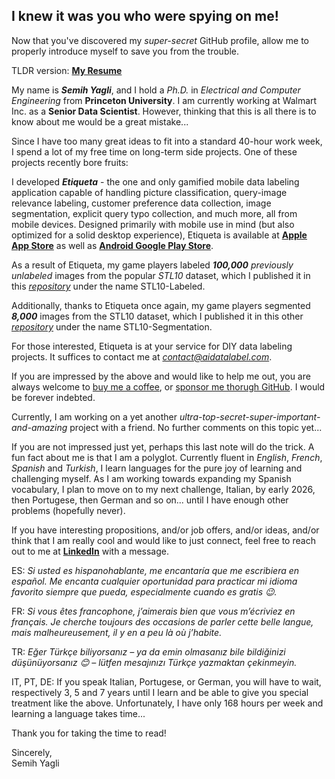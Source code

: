 ## I knew it was you who were spying on me!

Now that you've discovered my *super-secret* GitHub profile, allow me to properly introduce myself to save you from the trouble. <br/>

TLDR version: [**My Resume**](./CV-Semih%20Yagli_2505.pdf)

My name is **_Semih Yagli_**, and I hold a _Ph.D._ in _Electrical and Computer Engineering_ from **Princeton University**.
I am currently working at Walmart Inc. as a **Senior Data Scientist**. However, thinking that this is all there is to know about me would be a great mistake... <br/> 

Since I have too many great ideas to fit into a standard 40-hour work week, I spend a lot of my free time on long-term side projects. One of these projects recently bore fruits: <br/>

I developed **_Etiqueta_** - the one and only gamified mobile data labeling application capable of handling picture classification, query-image relevance labeling, customer preference data collection, image segmentation, explicit query typo collection, and much more, all from mobile devices. Designed primarily with mobile use in mind (but also optimized for a solid desktop experience), Etiqueta is available at [**Apple App Store**](https://apps.apple.com/us/app/etiqueta/id6504646776) as well as [**Android Google Play Store**](https://play.google.com/store/apps/details?id=com.aidatalabel.etiqueta). <br/>

As a result of Etiqueta, my game players labeled **_100,000_** _previously unlabeled_ images from the popular _STL10_ dataset, which I published it in this [_repository_](https://github.com/semihyagli/STL10-Labeled) under the name STL10-Labeled. <br/>

Additionally, thanks to Etiqueta once again, my game players segmented **_8,000_** images from the STL10 dataset, which I published it in this other [_repository_](https://github.com/semihyagli/STL10_Segmentation) under the name STL10-Segmentation. <br/>

For those interested, Etiqueta is at your service for DIY data labeling projects. It suffices to contact me at [_contact@aidatalabel.com_](mailto:contact@aidatalabel.com). <br/>

If you are impressed by the above and would like to help me out, you are always welcome to [buy me a coffee](https://buymeacoffee.com/semihyagli), or [sponsor me thorugh GitHub](https://github.com/sponsors/semihyagli). I would be forever indebted. <br/>

Currently, I am working on a yet another _ultra-top-secret-super-important-and-amazing_ project with a friend. No further comments on this topic yet... <br/>

If you are not impressed just yet, perhaps this last note will do the trick. A fun fact about me is that I am a polyglot. Currently fluent in _English_, _French_, _Spanish_ and _Turkish_, I learn languages for the pure joy of learning and challenging myself. As I am working towards expanding my Spanish vocabulary, I plan to move on to my next challenge, Italian, by early 2026, then Portugese, then German and so on... until I have enough other problems (hopefully never).


If you have interesting propositions, and/or job offers, and/or ideas, and/or think that I am really cool and would like to just connect, feel free to reach out to me at [**LinkedIn**](https://www.linkedin.com/in/semihyagli/) with a message. <br/>

ES: _Si usted es hispanohablante, me encantaría que me escribiera en español. Me encanta cualquier oportunidad para practicar mi idioma favorito siempre que pueda, especialmente cuando es gratis 😉._ <br/>

FR: _Si vous êtes francophone, j’aimerais bien que vous m’écriviez en français. Je cherche toujours des occasions de parler cette belle langue, mais malheureusement, il y en a peu là où j’habite._ <br/>

TR: _Eğer Türkçe biliyorsanız – ya da emin olmasanız bile bildiğinizi düşünüyorsanız 😊 – lütfen mesajınızı Türkçe yazmaktan çekinmeyin._ <br/>

IT, PT, DE: If you speak Italian, Portugese, or German, you will have to wait, respectively 3, 5 and 7 years until I learn and be able to give you special treatment like the above. Unfortunately, I have only 168 hours per week and learning a language takes time...

Thank you for taking the time to read!

Sincerely, <br/>
Semih Yagli

<!--
**semihyagli/semihyagli** is a ✨ _special_ ✨ repository because its `README.md` (this file) appears on your GitHub profile.

Here are some ideas to get you started:****

- 🔭 I’m currently working on ...
- 🌱 I’m currently learning ...
- 👯 I’m looking to collaborate on ...
- 🤔 I’m looking for help with ...
- 💬 Ask me about ...
- 📫 How to reach me: ...
- 😄 Pronouns: ...
- ⚡ Fun fact: ...

Note: If I am able to find time in the future, I have also plans to create a fun mini mobile game, whose idea came to me during the development of Etiqueta where my sourse of inspiration finds its roots at a qix style classic arcade game from my childhood amusement-arcade location (passage 67) nearby my house.  (this little note is mostly a reminder for my future self)

-->
